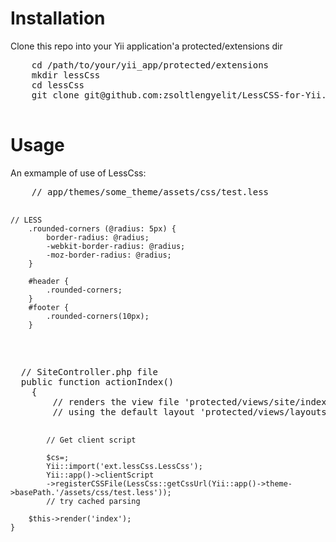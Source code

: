 <h1>Installation</h1>
<p>
  Clone this repo into your Yii application'a protected/extensions dir
  <pre>
    cd /path/to/your/yii_app/protected/extensions
    mkdir lessCss
    cd lessCss
    git clone git@github.com:zsoltlengyelit/LessCSS-for-Yii.git
  </pre>
</p>

<h1>Usage</h1>
<p>
  An exmample of use of LessCss:
  <pre>
    // app/themes/some_theme/assets/css/test.less
    
    // LESS
		.rounded-corners (@radius: 5px) {
			border-radius: @radius;
			-webkit-border-radius: @radius;
			-moz-border-radius: @radius;  
		}

		#header {
			.rounded-corners;
		}
		#footer {
			.rounded-corners(10px);
		}
  </pre>
  <pre>
  // SiteController.php file
  public function actionIndex()
	{
		// renders the view file 'protected/views/site/index.php'
		// using the default layout 'protected/views/layouts/main.php'
		
			// Get client script

			$cs=;
			Yii::import('ext.lessCss.LessCss');
			Yii::app()->clientScript
			->registerCSSFile(LessCss::getCssUrl(Yii::app()->theme->basePath.'/assets/css/test.less'));		
			// try cached parsing
		
		$this->render('index');
	}
  </pre>
  
</p>
